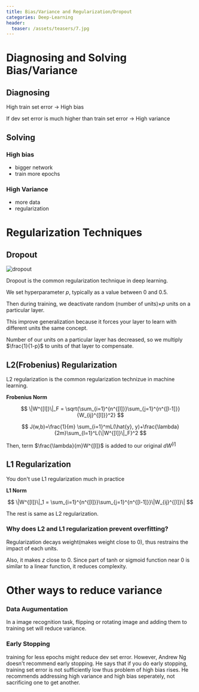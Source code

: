 ```yaml
---
title: Bias/Variance and Regularization/Dropout
categories: Deep-Learning
header:
  teaser: /assets/teasers/7.jpg
---
```


# Diagnosing and Solving Bias/Variance

## Diagnosing

High train set error -> High bias

If dev set error is much higher than train set error -> High variance

## Solving

### High bias

* bigger network
* train more epochs

### High Variance

* more data
* regularization

# Regularization Techniques

## Dropout

![dropout](https://lh3.googleusercontent.com/gGhMa_OZWHduQQYCGMUiRZgWEe6yTE53an1hMmX_EpI8stsAMSxpOtg1Vu01_zQ6JJF0xxMb0bBdDWmRNidv5tlPHvExMxH-racH9PuJYLs6gOgUIZKfmXQKRButZJEZYmoM8GWOuw=w2400)

Dropout is the common regularization technique in deep learning.

We set hyperparameter $p$, typically as a value between 0 and 0.5.

Then during training, we deactivate random (number of units)$\times p$ units on a particular layer.

This improve generalization because it forces your layer to learn with different units the same concept.

Number of our units on a particular layer has decreased, so we multiply $\frac{1}{1-p}$ to units of that layer to compensate.


## L2(Frobenius) Regularization

L2 regularization is the common regularization technizue in machine learning.

**Frobenius Norm**

$$ \|W^{[l]}\|_F = \sqrt{\sum_{i=1}^{n^{[l]}}\sum_{j=1}^{n^{[l-1]}}{W_{ij}^{[l]}}^2} $$

$$ J(w,b)=\frac{1}{m} \sum_{i=1}^mL(\hat{y}, y)+\frac{\lambda}{2m}\sum_{l=1}^L{\|W^{[l]}\|_F}^2 $$

Then, term $\frac{\lambda}{m}W^{[l]}$ is added to our original $dW^{[l]}$

## L1 Regularization

You don't use L1 regularization much in practice

**L1 Norm**

$$ \|W^{[l]}\|_1 = \sum_{i=1}^{n^{[l]}}\sum_{j=1}^{n^{[l-1]}}\|W_{ij}^{[l]}\| $$

The rest is same as L2 regularization.

### Why does L2 and L1 regularization prevent overfitting?

Regularization decays weight(makes weight close to 0), thus restrains the impact of each units.

Also, it makes $z$ close to 0. Since part of tanh or sigmoid function near 0 is similar to a linear function, it reduces complexity.

# Other ways to reduce variance

### Data Augumentation

In a image recognition task, flipping or rotating image and adding them to training set will reduce variance.

### Early Stopping

training for less epochs might reduce dev set error. However, Andrew Ng doesn't recommend early stopping. He says that if you do early stopping, training set error is not sufficiently low thus problem of high bias rises. He recommends addressing high variance and high bias seperately, not sacrificing one to get another.
